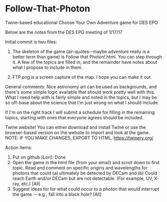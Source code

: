 # Follow-That-Photon
Twine-based educational Choose Your Own Adventure game for DES EPO

Below are the notes from the DES EPO meeting of 1/17/17

Initial commit is two files:

1. The skeleton of the game (air-quotes--maybe adventure really is a better term than game) is Follow that Photon!.html. You can step through it. A few of the topics are filled in, and the remainder have notes about what I propose to include in them. 

2. FTP.png is a screen capture of the map. I hope you can make it out.

General comments: Nice astronomy art can be used as backgrounds, and there's some simple logic available that should work pretty well with this.  What I need help with is fairly simple and noted in the topics, but I may be so off-base about the science that I'm just wrong on what I should include. 

If I'm on the right track I will submit a schedule for filling in the remaining topics, starting with ones that everyone agrees should be included. 

Twine website! You can either download and install Twine or use the browser-based version on the website to import and look at the game. 
NOTE: IF YOU MAKE CHANGES, EXPORT TO HTML.
https://twinery.org/

Action Items:
1. Put on github [Lori]: Done
2. Open the game in the html file (from your email) and scroll down to first topic. Read and comment on specific origins and wavelengths for photons that could (a) ultimately be detected by DECam and (b) Could reach Earth and/or DECam but are not detectable. (For example, UV, X-ray, etc.)  [All]
3. Suggest ideas for for what could occur to a photon that would interrupt the game -- e.g., fall into a black hole?  [All]
